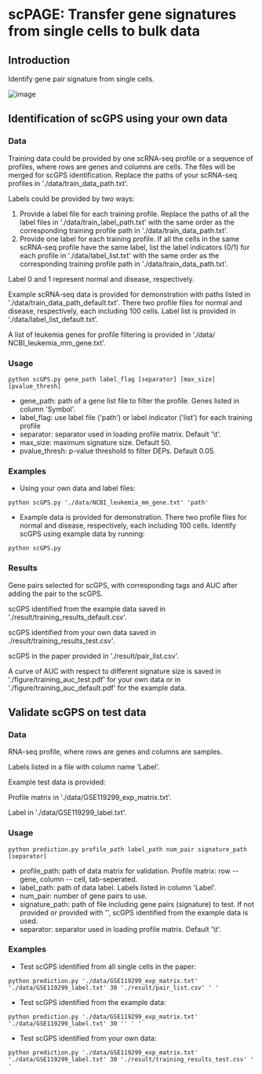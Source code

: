 # scPAGE: Transfer gene signatures from single cells to bulk data

## Introduction

Identify gene pair signature from single cells.

![image](https://user-images.githubusercontent.com/57746198/146364178-942adbfc-dd81-47c7-bb1e-4ba1869555e3.png)




## Identification of scGPS using your own data

### Data

Training data could be provided by one scRNA-seq profile or a sequence of profiles, where rows are genes and columns are cells. The files will be merged for scGPS identification. Replace the paths of your scRNA-seq profiles in './data/train_data_path.txt'.

Labels could be provided by two ways:

1) Provide a label file for each training profile. Replace the paths of all the label files in './data/train_label_path.txt' with the same order as the corresponding training profile path in './data/train_data_path.txt'.
2) Provide one label for each training profile. If all the cells in the same scRNA-seq profile have the same label, list the label indicators (0/1) for each profile in './data/label_list.txt' with the same order as the corresponding training profile path in './data/train_data_path.txt'.

Label 0 and 1 represent normal and disease, respectively. 

Example scRNA-seq data is provided for demonstration with paths listed in './data/train_data_path_default.txt'. There two profile files for normal and disease, respectively, each including 100 cells. Label list is provided in ‘./data/label_list_default.txt’.

A list of leukemia genes for profile filtering is provided in ‘./data/ NCBI_leukemia_mm_gene.txt’.



### Usage

```
python scGPS.py gene_path label_flag [separator] [max_size] [pvalue_thresh]
```

- gene_path: path of a gene list file to filter the profile. Genes listed in column 'Symbol'.
- label_flag: use label file ('path') or label indicator ('list') for each training profile
- separator: separator used in loading profile matrix. Default '\t'.
- max_size: maximum signature size. Default 50.
- pvalue_thresh: p-value threshold to filter DEPs. Default 0.05.


### Examples

- Using your own data and label files:

```
python scGPS.py './data/NCBI_leukemia_mm_gene.txt' 'path'
```

- Example data is provided for demonstration. There two profile files for normal and disease, respectively, each including 100 cells. Identify scGPS using example data by running:

```
python scGPS.py
```

### Results

Gene pairs selected for scGPS, with corresponding tags and AUC after adding the pair to the scGPS.

scGPS identified from the example data saved in './result/training_results_default.csv'.

scGPS identified from your own data saved in ./result/training_results_test.csv'.

scGPS in the paper provided in './result/pair_list.csv'.

A curve of AUC with respect to different signature size is saved in './figure/training_auc_test.pdf' for your own data or in './figure/training_auc_default.pdf' for the example data.


## Validate scGPS on test data

### Data
RNA-seq profile, where rows are genes and columns are samples.

Labels listed in a file with column name ‘Label’.

Example test data is provided:

Profile matrix in './data/GSE119299_exp_matrix.txt'.

Label in './data/GSE119299_label.txt'.


### Usage

```
python prediction.py profile_path label_path num_pair signature_path [separator]
```

- profile_path: path of data matrix for validation. Profile matrix: row -- gene, column -- cell, tab-seperated.
- label_path: path of data label. Labels listed in column 'Label'.
- num_pair: number of gene pairs to use.
- signature_path: path of file including gene pairs (signature) to test. If not provided or provided with '', scGPS identified from the example data is used.
- separator: separator used in loading profile matrix. Default '\t'.

### Examples

- Test scGPS identified from all single cells in the paper:

```
python prediction.py './data/GSE119299_exp_matrix.txt' './data/GSE119299_label.txt' 30 './result/pair_list.csv' ' '
```

- Test scGPS identified from the example data:
```
python prediction.py './data/GSE119299_exp_matrix.txt' './data/GSE119299_label.txt' 30 '' ' '
```

- Test scGPS identified from your own data:
```
python prediction.py './data/GSE119299_exp_matrix.txt' './data/GSE119299_label.txt' 30 './result/training_results_test.csv' ' '
```
